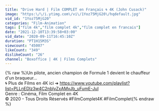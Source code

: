 ```yaml
---
title: "Drive Hard | Film COMPLET en Français 🌀 4K (John Cusack)"
image: "https:\/\/i.ytimg.com\/vi\/1Yoz75MjG20\/hqdefault.jpg"
vid_id: "1Yoz75MjG20"
categories: "Film-Animation"
tags: ["film 4k","film complet 4k","film complet en francais"]
date: "2021-12-10T13:39:58+03:00"
vid_date: "2020-09-11T16:45:10Z"
duration: "PT1H15M3S"
viewcount: "45007"
likeCount: "349"
dislikeCount: "26"
channel: "Boxoffice | 4K | Films Complets"
---
```

{% raw %}Un pilote, ancien champion de Formule 1 devient le chauffeur d'un braqueur...<br />🌀 Plus de Films en 4K ici ➜ <a rel="nofollow" target="blank" href="https://www.youtube.com/playlist?list=PLLnEDlz3w4C2nblyZxAMvJb_uFumE-JuI">https://www.youtube.com/playlist?list=PLLnEDlz3w4C2nblyZxAMvJb_uFumE-JuI</a><br />Genre : Cinéma, Film Complet en 4K<br />© 2020 - Tous Droits Réservés #FilmComplet4K #FilmComplet{% endraw %}
